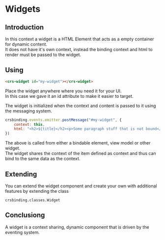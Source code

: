 # Widgets

## Introduction
In this context a widget is a HTML Element that acts as a empty container for dynamic content.  
It does not have it's own context, instead the binding context and html to render must be passed to the widget.

## Using
```html
<crs-widget id="my-widget"></crs-widget>
```

Place the widget anywhere where you need it for your UI.  
In this case we gave it an id attribute to make it easier to target.

The widget is initialized when the context and content is passed to it using the messaging system.

```js
crsbinding.events.emitter.postMessage("#my-widget", {
    context: this,
    html: "<h2>${title}</h2><p>Some paragraph stuff that is not bound</p>"
})
```

The above is called from either a bindable element, view model or other widget.  
The widget shares the context of the item defined as context and thus can bind to the same data as the context.

## Extending

You can extend the widget component and create your own with additional features by extending the class

```
crsbinding.classes.Widget
```

## Conclusiong

A widget is a context sharing, dynamic component that is driven by the eventing system.